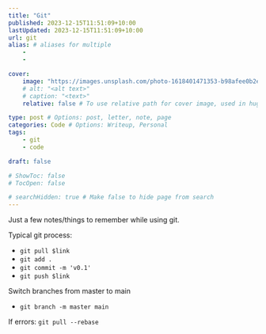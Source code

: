 ```yaml
---
title: "Git"
published: 2023-12-15T11:51:09+10:00
lastUpdated: 2023-12-15T11:51:09+10:00
url: git
alias: # aliases for multiple
    - 
    - 

cover:
    image: "https://images.unsplash.com/photo-1618401471353-b98afee0b2eb?q=80&w=1080&auto=format&fit=crop&ixlib=rb-4.0.3&ixid=M3wxMjA3fDB8MHxwaG90by1wYWdlfHx8fGVufDB8fHx8fA%3D%3D>"
    # alt: "<alt text>"
    # caption: "<text>"
    relative: false # To use relative path for cover image, used in hugo Page-bundles 

type: post # Options: post, letter, note, page
categories: Code # Options: Writeup, Personal
tags:
    - git
    - code

draft: false

# ShowToc: false
# TocOpen: false

# searchHidden: true # Make false to hide page from search
---
```


Just a few notes/things to remember while using git.

Typical git process:
- `git pull $link`
- `git add .`
- `git commit -m 'v0.1'`
- `git push $link`

Switch branches from master to main
- `git branch -m master main`

If errors:
`git pull --rebase`
